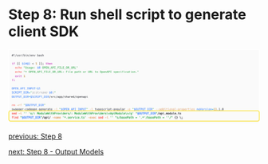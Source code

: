 # Step 8: Run shell script to generate client SDK

![step-8](./info-material/Apodini-OAS-Instructions/step-8.png)

[previous: Step 8](./step-8.md)

[next: Step 8 - Output Models](./step-8-1.md)
